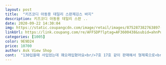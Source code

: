```yaml
---
layout: post 
title:  "키즈코디 아동용 데일리 스판제깅스 바지" 
description: 키즈코디 아동용 데일리 스판 ..
date: 2020-09-22 14:30:04 
img: https://static.coupangcdn.com/image/retail/images/875287382763897-7174adec-9ecc-43a8-838e-81bb2ebe0cf6.jpg 
linkUrl: https://link.coupang.com/re/AFFSDP?lptag=AF3600438&subid=ahnPublicAsk&pageKey=289599459&itemId=916648809&vendorItemId=70180684832&traceid=V0-113-b17224879a0317d1 
categories: [1005] 
color: 9E9D24 
price: 10700 
author: Ask View Shop 
cont:  "130입을때 사입었는데 꽤오래입혔어요<br/>7호 17호 같이 판매해서 형제룩으로<br/>구매했네요^^역시 스판이 최고같아용<br/>또래보다  좀 키큰 편이라  항상  좀 크게  주문한  편인데  9호와 11호사이에  길이가 5cm나  차이나서 9호를  시켰더니 발목아래까지  넉넉하게  입혀지네요<br/>맘에  들어요^^<br/>스판끼도  있어서  입는게  편해보이네요<br/>아이들이 편안해 하니 넘좋아용^^<br/>얇긴하지만 요즘같은날씨에입기좋습니다<br/>이바지는 역시 진짜 편해서 아이가 너무좋아해요<br/>제딸이  4살인데  키가  103,4cm에  몸무게 18kg돼요<br/>호주머니가 있음 더좋을텐데 살짝아쉽지만<br/>" 
---
```

